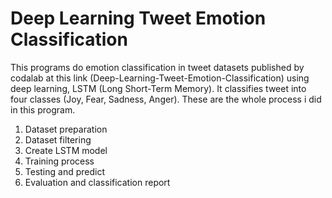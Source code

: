 # Deep Learning Tweet Emotion Classification

This programs do emotion classification in tweet datasets published by codalab at this link (Deep-Learning-Tweet-Emotion-Classification) using deep learning, LSTM (Long Short-Term Memory). It classifies tweet into four classes (Joy, Fear, Sadness, Anger). These are the whole process i did in this program.

1. Dataset preparation
2. Dataset filtering
3. Create LSTM model
4. Training process
5. Testing and predict
6. Evaluation and classification report
